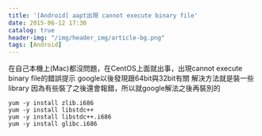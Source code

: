 ```yaml
---
title: '[Android] aapt出現 cannot execute binary file'
date: 2015-06-12 17:30
catalog: true
header-img: "/img/header_img/article-bg.png"
tags: [Android]
---
```

在自己本機上(Mac)都沒問題，在CentOS上面就出事，出現cannot execute binary file的錯誤提示
google以後發現跟64bit與32bit有關
解決方法就是裝一些library
因為有些裝了之後還會報錯，所以就google解法之後再裝別的
```
yum -y install zlib.i686
yum -y install libstdc++
yum -y install libstdc++.i686
yum -y install glibc.i686
```